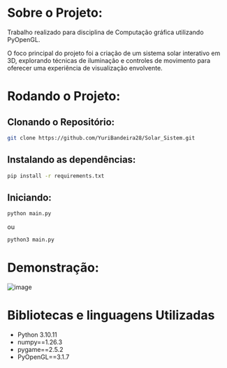 # Sobre o Projeto:

Trabalho realizado para disciplina de Computação gráfica utilizando PyOpenGL.

O foco principal do projeto foi a criação de um sistema solar interativo em 3D, explorando técnicas de iluminação e controles de movimento para oferecer uma experiência de visualização envolvente.

# Rodando o Projeto:
## Clonando o Repositório:
```bash
git clone https://github.com/YuriBandeira28/Solar_Sistem.git
```
## Instalando as dependências:
```bash
pip install -r requirements.txt
```
## Iniciando:
```bash
python main.py
```
ou
```bash
python3 main.py
```

# Demonstração:
![image](https://github.com/YuriBandeira28/Solar_Sistem/assets/97187847/9258227b-7b73-46f6-80fb-dc740f938a5b)

# Bibliotecas e linguagens Utilizadas
- Python 3.10.11
- ﻿numpy==1.26.3
- pygame==2.5.2
- PyOpenGL==3.1.7


